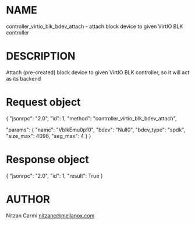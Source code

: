 # NAME

controller_virtio_blk_bdev_attach - attach block device to given
                                    VirtIO BLK controller

# DESCRIPTION

Attach (pre-created) block device to given VirtIO BLK controller, so
it will act as its backend

# Request object

{
  "jsonrpc": "2.0",
  "id": 1,
  "method": "controller_virtio_blk_bdev_attach",

  "params": {
    "name": "VblkEmu0pf0",
    "bdev": "Null0",
    "bdev_type": "spdk",
    "size_max": 4096,
    "seg_max": 4
  }
}

# Response object

{
  "jsonrpc": "2.0",
  "id": 1,
  "result": True
}


# AUTHOR

Nitzan Carmi <nitzanc@mellanox.com>
